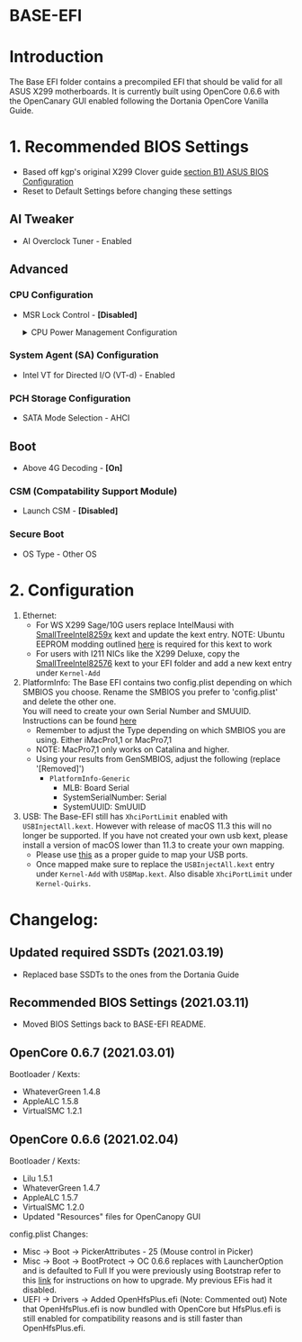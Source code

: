 # BASE-EFI

# Introduction
The Base EFI folder contains a precompiled EFI that should be valid for all ASUS X299 motherboards.  It is currently built using OpenCore 0.6.6 with the OpenCanary GUI enabled following the Dortania OpenCore Vanilla Guide.

# 1. Recommended BIOS Settings
* Based off kgp's original X299 Clover guide [section B1) ASUS BIOS Configuration](https://www.tonymacx86.com/threads/imac-pro-x299-live-the-future-now-with-macos-10-14-mojave-successful-build-extended-guide.255082/)
* Reset to Default Settings before changing these settings

## AI Tweaker
* AI Overclock Tuner - Enabled

## Advanced
### CPU Configuration
* MSR Lock Control - **[Disabled]**
    
    <details>
    <summary>CPU Power Management Configuration</summary>
    <p>

    * Enhanced Intel SpeedStep Technology - Enabled
    * Turbo Mode - Enabled
    * Autonomous Core C-State - Enabled
    * Enhanced Halt State (C1E) - Enabled
    * CPU C6 Report - Enabled
    * Package C State - C6(non Retention) state
    * Intel(R) Speed Shift Technology - Enabled
    * MFC Mode Override - OS Native Support
    
    </p>
    </details>
    
### System Agent (SA) Configuration
* Intel VT for Directed I/O (VT-d) - Enabled
### PCH Storage Configuration
* SATA Mode Selection - AHCI

## Boot
* Above 4G Decoding - **[On]**
### CSM (Compatability Support Module)
* Launch CSM - **[Disabled]**
### Secure Boot
* OS Type - Other OS

# 2. Configuration
1. Ethernet: 
    * For WS X299 Sage/10G users replace IntelMausi with [SmallTreeIntel8259x](https://small-tree.com/support/downloads/10-gigabit-ethernet-driver-download-page/) kext and update the kext entry.  NOTE: Ubuntu EEPROM modding outlined [here](https://github.com/shinoki7/ASUS-X299-Hackintosh#intel-10-gigabit-nics-with-small-tree-macos-drivers) is required for this kext to work
    * For users with I211 NICs like the X299 Deluxe, copy the [SmallTreeIntel82576](https://github.com/khronokernel/SmallTree-I211-AT-patch/releases) kext to your EFI folder and add a new kext entry under `Kernel-Add`
2. PlatformInfo: 
    The Base EFI contains two config.plist depending on which SMBIOS you choose.  Rename the SMBIOS you prefer to 'config.plist' and delete the other one.  
    You will need to create your own Serial Number and SMUUID.  Instructions can be found [here](https://dortania.github.io/OpenCore-Install-Guide/config-HEDT/skylake-x.html#platforminfo)
    * Remember to adjust the Type depending on which SMBIOS you are using.  Either iMacPro1,1 or MacPro7,1
    * NOTE: MacPro7,1 only works on Catalina and higher.
    * Using your results from GenSMBIOS, adjust the following (replace '[Removed]')
        * `PlatformInfo-Generic`
            * MLB: Board Serial
            * SystemSerialNumber: Serial
            * SystemUUID: SmUUID
3. USB:
    The Base-EFI still has `XhciPortLimit` enabled with `USBInjectAll.kext`.  However with release of macOS 11.3 this will no longer be supported.  If you have not created your own usb kext, please install a version of macOS lower than 11.3 to create your own mapping.
    * Please use [this](https://dortania.github.io/OpenCore-Post-Install/usb/intel-mapping/intel.html) as a proper guide to map your USB ports.
    * Once mapped make sure to replace the `USBInjectAll.kext` entry under `Kernel-Add` with `USBMap.kext`.  Also disable `XhciPortLimit` under `Kernel-Quirks`.
    
# Changelog:
## Updated required SSDTs (2021.03.19)
* Replaced base SSDTs to the ones from the Dortania Guide

## Recommended BIOS Settings (2021.03.11)
* Moved BIOS Settings back to BASE-EFI README.

## OpenCore 0.6.7 (2021.03.01)
Bootloader / Kexts:
* WhateverGreen 1.4.8
* AppleALC 1.5.8
* VirtualSMC 1.2.1

## OpenCore 0.6.6 (2021.02.04)
Bootloader / Kexts:
* Lilu 1.5.1
* WhateverGreen 1.4.7
* AppleALC 1.5.7
* VirtualSMC 1.2.0
* Updated "Resources" files for OpenCanopy GUI

config.plist Changes:
* Misc -> Boot -> PickerAttributes - 25 (Mouse control in Picker)
* Misc -> Boot -> BootProtect -> OC 0.6.6 replaces with LauncherOption and is defaulted to Full
If you were previously using Bootstrap refer to this [link](https://dortania.github.io/OpenCore-Post-Install/multiboot/bootstrap.html#prerequisites/) for instructions on how to upgrade. My previous EFis had it disabled.
* UEFI -> Drivers -> Added OpenHfsPlus.efi (Note: Commented out)
Note that OpenHfsPlus.efi is now bundled with OpenCore but HfsPlus.efi is still enabled for compatibility reasons and is still faster than OpenHfsPlus.efi.


